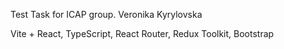 Test Task for ICAP group. Veronika Kyrylovska

Vite + React, TypeScript, React Router, Redux Toolkit, Bootstrap